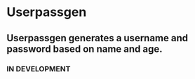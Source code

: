 # Userpassgen
## Userpassgen generates a username and password based on name and age.

### IN DEVELOPMENT
